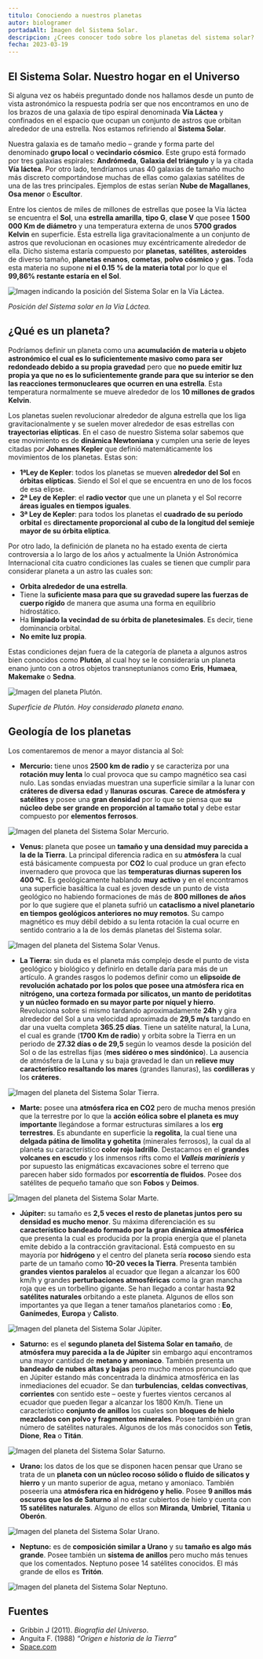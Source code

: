 ```yaml
---
titulo: Conociendo a nuestros planetas
autor: biologramer
portadaAlt: Imagen del Sistema Solar.
descripcion: ¿Crees conocer todo sobre los planetas del sistema solar? Aprende todo sobre ellos en este artículo.
fecha: 2023-03-19
---
```


## El Sistema Solar. Nuestro hogar en el Universo

Si alguna vez os habéis preguntado donde nos hallamos desde un punto de vista astronómico la respuesta podría ser que nos encontramos en uno de los brazos de una galaxia de tipo espiral denominada **Vía Láctea** y confinados en el espacio que ocupan un conjunto de astros que orbitan alrededor de una estrella. Nos estamos refiriendo al **Sistema Solar**.

Nuestra galaxia es de tamaño medio – grande  y forma parte del denominado **grupo local** o **vecindario cósmico**. Este grupo está formado por tres galaxias espirales: **Andrómeda**, **Galaxia del triángulo** y la ya citada **Vía láctea**. Por otro lado, tendríamos unas 40 galaxias de tamaño mucho más discreto comportándose muchas de ellas como galaxias satélites de una de las tres principales. Ejemplos de estas serían **Nube de Magallanes**, **Osa menor** o **Escultor**.

Entre los cientos de miles de millones de estrellas que posee la Vía láctea se encuentra el **Sol**, una **estrella amarilla**, **tipo G**, **clase V** que posee **1 500 000 Km de diámetro** y una temperatura externa de unos **5700 grados Kelvin** en superficie. Esta estrella liga gravitacionalmente a un conjunto de astros que revolucionan en ocasiones muy excéntricamente alrededor de ella. Dicho sistema estaría compuesto por **planetas**, **satélites**, **asteroides** de diverso tamaño, **planetas enanos**, **cometas**, **polvo cósmico** y **gas**. Toda esta materia no supone **ni el 0.15 % de la materia total** por lo que el **99,86% restante estaría en el Sol**.

![Imagen indicando la posición del Sistema Solar en la Vía Láctea.](/images/contenido/conociendo-a-nuestros-planetas/sistema-solar-ubicacion.webp)

*Posición del Sistema solar en la Vía Láctea.*

## ¿Qué es un planeta?

Podríamos definir un planeta como una **acumulación de materia u objeto astronómico el cual es lo suficientemente masivo como para ser redondeado debido a su propia gravedad** pero que **no puede emitir luz propia ya que no es lo suficientemente grande para que su interior se den las reacciones termonucleares que ocurren en una estrella**. Esta temperatura normalmente se mueve alrededor de los **10 millones de grados Kelvin**.

Los planetas suelen revolucionar alrededor de alguna estrella que los liga gravitacionalmente y se suelen mover alrededor de esas estrellas con **trayectorias elípticas**. En el caso de nuestro Sistema solar sabemos que ese movimiento es de **dinámica Newtoniana** y cumplen una serie de leyes citadas por **Johannes Kepler** que definió matemáticamente los movimientos de los planetas. Estas son:

- **1ªLey de Kepler**: todos los planetas se mueven **alrededor del Sol** en **órbitas elípticas**. Siendo el Sol el que se encuentra en uno de los focos de esa elipse.
- **2ª Ley de Kepler**: el **radio vector** que une un planeta y el Sol recorre **áreas iguales en tiempos iguales**.
- **3ª Ley de Kepler**: para todos los planetas el **cuadrado de su período orbital** es **directamente proporcional al cubo de la longitud del semieje mayor de su órbita elíptica**.

Por otro lado, la definición de planeta no ha estado exenta de cierta controversia a lo largo de los años y actualmente la Unión Astronómica Internacional cita cuatro condiciones las cuales se tienen que cumplir para considerar planeta a un astro las cuales son:

- **Orbita alrededor de una estrella**.
- Tiene la **suficiente masa para que su gravedad supere las fuerzas de cuerpo rígido** de manera que asuma una forma en equilibrio hidrostático.
- Ha **limpiado la vecindad de su órbita de planetesimales**. Es decir, tiene dominancia orbital.
- **No emite luz propia**.

Estas condiciones dejan fuera de la categoría de planeta a algunos astros bien conocidos como **Plutón**, al cual hoy se le consideraría un planeta enano junto con a otros objetos transneptunianos como **Eris**, **Humaea**, **Makemake** o **Sedna**.

![Imagen del planeta Plutón.](/images/contenido/conociendo-a-nuestros-planetas/pluton.webp)

*Superficie de Plutón. Hoy considerado planeta enano.*

## Geología de los planetas

Los comentaremos de menor a mayor distancia al Sol:

- **Mercurio:** tiene unos **2500 km de radio** y se caracteriza por una **rotación muy lenta** lo cual provoca que su campo magnético sea casi nulo. Las sondas enviadas muestran una superficie similar a la lunar con **cráteres de diversa edad** y **llanuras oscuras**. **Carece de atmósfera y satélites** y posee una **gran densidad** por lo que se piensa que **su núcleo debe ser grande en proporción al tamaño total** y debe estar compuesto por **elementos ferrosos**.

![Imagen del planeta del Sistema Solar Mercurio.](/images/contenido/conociendo-a-nuestros-planetas/mercurio.webp)

- **Venus:** planeta que posee un **tamaño y una densidad muy parecida a la de la Tierra**. La principal diferencia radica en su **atmósfera** la cual está básicamente compuesta por **CO2** lo cual produce un gran efecto invernadero que provoca que las **temperaturas diurnas superen los 400 ºC**. Es geológicamente hablando **muy activo** y en el encontramos una superficie basáltica la cual es joven desde un punto de vista geológico no habiendo formaciones de más de **800 millones de años** por lo que sugiere que el planeta sufrió un **cataclismo a nivel planetario en tiempos geológicos anteriores no muy remotos**. Su campo magnético es muy débil debido a su lenta rotación  la cual ocurre en sentido contrario a la de los demás planetas del Sistema solar.

![Imagen del planeta del Sistema Solar Venus.](/images/contenido/conociendo-a-nuestros-planetas/venus.webp)

- **La Tierra:** sin duda es el planeta más complejo desde el punto de vista geológico y biológico y definirlo en detalle daría para más de un artículo. A grandes rasgos lo podemos definir como un **elipsoide de revolución achatado por los polos que posee una atmósfera rica en nitrógeno, una corteza formada por silicatos, un manto de peridotitas y un núcleo formado en su mayor parte por níquel y hierro**. Revoluciona sobre si mismo tardando aproximadamente **24h** y gira alrededor del Sol a una velocidad aproximada de **29,5 m/s** tardando en dar una vuelta completa **365.25 días**. Tiene un satélite natural, la Luna, el cual es grande (**1700 Km de radio**) y orbita sobre la Tierra en un periodo de **27.32 días o de 29,5** según lo veamos desde la posición del Sol o de las estrellas fijas (**mes sidéreo o mes sindónico**). La ausencia de atmósfera de la Luna y su baja gravedad le dan un **relieve muy característico resaltando los mares** (grandes llanuras), las **cordilleras** y los **cráteres**.

![Imagen del planeta del Sistema Solar Tierra.](/images/contenido/conociendo-a-nuestros-planetas/tierra.webp)

- **Marte:** posee una **atmósfera rica en CO2** pero de mucha menos presión que la terrestre por lo que la **acción eólica sobre el planeta es muy importante** llegándose a formar estructuras similares a los **erg terrestres**. Es abundante en superficie la **regolita**, la cual tiene una **delgada pátina de limolita y gohetita** (minerales ferrosos), la cual da al planeta su característico **color rojo ladrillo**. Destacamos en el **grandes volcanes en escudo** y los inmensos rifts como el ***Valleis marinieris*** y por supuesto las enigmáticas excavaciones sobre el terreno que parecen haber sido formados por **escorrentía de fluidos**. Posee dos satélites de pequeño tamaño que son **Fobos** y **Deimos**.

![Imagen del planeta del Sistema Solar Marte.](/images/contenido/conociendo-a-nuestros-planetas/marte.webp)

- **Júpiter:** su tamaño es **2,5 veces el resto de planetas juntos pero su densidad es mucho menor**. Su máxima diferenciación es su **característico bandeado formado por la gran dinámica atmosférica** que presenta la cual es producida por la propia energía que el planeta emite debido a la contracción gravitacional. Está compuesto en su mayoría por **hidrógeno** y el centro del planeta sería **rocoso** siendo esta parte de un tamaño como **10-20 veces la Tierra**. Presenta también **grandes vientos paralelos** al ecuador que llegan a alcanzar los 600 km/h y grandes **perturbaciones atmosféricas** como la gran mancha roja que es un torbellino gigante. Se han llegado a contar hasta **92 satélites naturales** orbitando a este planeta. Algunos de ellos son importantes ya que llegan a tener tamaños planetarios como : **Eo**, **Ganímedes**, **Europa** y **Calisto**.

![Imagen del planeta del Sistema Solar Júpiter.](/images/contenido/conociendo-a-nuestros-planetas/jupiter.webp)

- **Saturno:** es el **segundo planeta del Sistema Solar en tamaño**, de **atmósfera muy parecida a la de Júpiter** sin embargo aquí encontramos una mayor cantidad de **metano y amoniaco**. También presenta un **bandeado de nubes altas y bajas** pero mucho menos pronunciado que en Júpiter estando más concentrada la dinámica atmosférica en las inmediaciones del ecuador. Se dan **turbulencias**, **celdas convectivas**, **corrientes** con sentido este – oeste y fuertes vientos cercanos al ecuador que pueden llegar a alcanzar los 1800 Km/h. Tiene un característico **conjunto de anillos** los cuales son **bloques de hielo mezclados con polvo y fragmentos minerales**. Posee también un gran número de satélites naturales. Algunos de los más conocidos son **Tetis**, **Dione**, **Rea** o **Titán**.

![Imagen del planeta del Sistema Solar Saturno.](/images/contenido/conociendo-a-nuestros-planetas/saturno.webp)

- **Urano:** los datos de los que se disponen hacen pensar que Urano se trata de un **planeta con un núcleo rocoso sólido o fluido de silicatos y hierro** y un manto superior de agua, metano y amoniaco. También poseería una **atmósfera rica en hidrógeno y helio**. Posee **9 anillos más oscuros que los de Saturno** al no estar cubiertos de hielo y cuenta con **15 satélites naturales**. Alguno de ellos son **Miranda**, **Umbriel**, **Titania** u **Oberón**.

![Imagen del planeta del Sistema Solar Urano.](/images/contenido/conociendo-a-nuestros-planetas/urano.webp)

- **Neptuno:** es de **composición similar a Urano** y su **tamaño es algo más grande**. Posee también un **sistema de anillos** pero mucho más tenues que los comentados. Neptuno posee 14 satélites conocidos. El más grande de ellos es **Tritón**.

![Imagen del planeta del Sistema Solar Neptuno.](/images/contenido/conociendo-a-nuestros-planetas/neptuno.webp)

## Fuentes

- Gribbin J (2011). *Biografía del Universo*.
- Anguita F. (1988) *“Origen e historia de la Tierra”*
- [Space.com](Space.com)